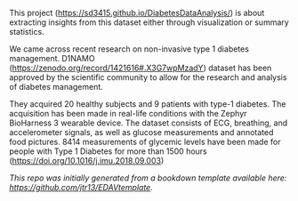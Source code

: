 This project (https://sd3415.github.io/DiabetesDataAnalysis/) is about extracting insights from this dataset either through visualization or summary statistics.

We came across recent research on non-invasive type 1 diabetes management. D1NAMO (https://zenodo.org/record/1421616#.X3G7wpMzadY) dataset has been approved by the scientific community to allow for the research and analysis of diabetes management.

They acquired 20 healthy subjects and 9 patients with type-1 diabetes. The acquisition has been made in real-life conditions with the Zephyr BioHarness 3 wearable device.
The dataset consists of ECG, breathing, and accelerometer signals, as well as glucose measurements and annotated food pictures. 8414 measurements of glycemic levels have been made for people with Type 1 Diabetes for more than 1500 hours (https://doi.org/10.1016/j.imu.2018.09.003)

*This repo was initially generated from a bookdown template available here: https://github.com/jtr13/EDAVtemplate.*
